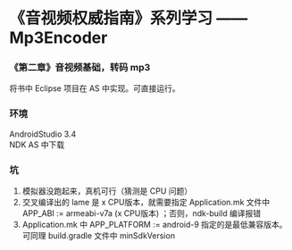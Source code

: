 # 《音视频权威指南》系列学习 —— Mp3Encoder

### 《第二章》音视频基础，转码 mp3

将书中 Eclipse 项目在 AS 中实现。可直接运行。

### 环境

AndroidStudio 3.4  
NDK AS 中下载

### 坑

1. 模拟器没跑起来，真机可行（猜测是 CPU 问题）
2. 交叉编译出的 lame 是 x CPU版本，就需要指定 Application.mk 文件中 APP_ABI := armeabi-v7a (x CPU版本) ；否则，ndk-build 编译报错
3. Application.mk 中 APP_PLATFORM := android-9 指定的是最低兼容版本。可同理 build.gradle 文件中 minSdkVersion



